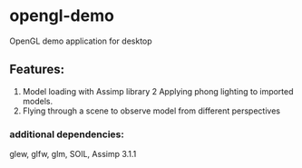 # opengl-demo

OpenGL demo application for desktop

## Features:
1.	Model loading with Assimp library
2	Applying phong lighting to imported models.
3.	Flying through a scene to observe model from different perspectives

### additional dependencies:
glew,
glfw,
glm,
SOIL,
Assimp 3.1.1